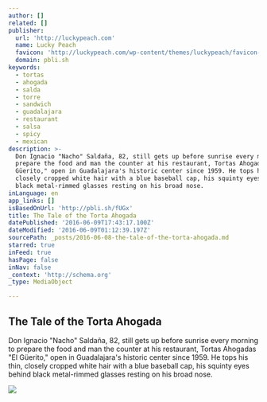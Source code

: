 ```yaml
---
author: []
related: []
publisher:
  url: 'http://luckypeach.com'
  name: Lucky Peach
  favicon: 'http://luckypeach.com/wp-content/themes/luckypeach/favicon-16x16.png'
  domain: pbli.sh
keywords:
  - tortas
  - ahogada
  - salda
  - torre
  - sandwich
  - guadalajara
  - restaurant
  - salsa
  - spicy
  - mexican
description: >-
  Don Ignacio "Nacho" Saldaña, 82, still gets up before sunrise every morning to
  prepare the food and man the counter at his restaurant, Tortas Ahogadas "El
  Güerito," open in Guadalajara's historic center since 1959. He tops his thin,
  closely cropped white hair with a blue baseball cap, his squinty eyes behind
  black metal-rimmed glasses resting on his broad nose.
inLanguage: en
app_links: []
isBasedOnUrl: 'http://pbli.sh/fUGx'
title: The Tale of the Torta Ahogada
datePublished: '2016-06-09T17:43:17.100Z'
dateModified: '2016-06-09T01:12:39.197Z'
sourcePath: _posts/2016-06-08-the-tale-of-the-torta-ahogada.md
starred: true
inFeed: true
hasPage: false
inNav: false
_context: 'http://schema.org'
_type: MediaObject

---
```

<article style=""><h1>The Tale of the Torta Ahogada</h1><p>Don Ignacio "Nacho" Saldaña, 82, still gets up before sunrise every morning to prepare the food and man the counter at his restaurant, Tortas Ahogadas "El Güerito," open in Guadalajara's historic center since 1959. He tops his thin, closely cropped white hair with a blue baseball cap, his squinty eyes behind black metal-rimmed glasses resting on his broad nose.</p><img src="http://luckypeach.com/wp-content/uploads/2015/07/saldana-portrait-tovin-lapan-forweb.jpg" /></article>